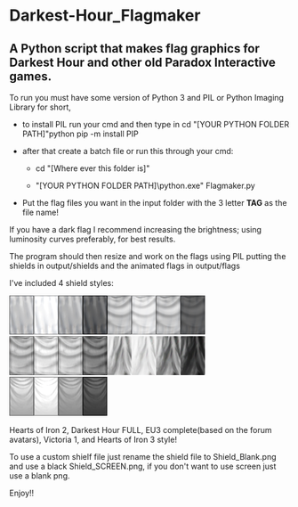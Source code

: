 # Darkest-Hour_Flagmaker
## A Python script that makes flag graphics for Darkest Hour and other old Paradox Interactive games.

To run you must have some version of Python 3 and PIL or Python Imaging Library for short,

- to install PIL run your cmd and then type in cd "[YOUR PYTHON FOLDER PATH]"python pip -m install PIP

- after that create a batch file or run this through your cmd: 

	- cd "[Where ever this folder is]"

	- "[YOUR PYTHON FOLDER PATH]\python.exe" Flagmaker.py

- Put the flag files you want in the input folder with the 3 letter **TAG** as the file name!

If you have a dark flag I recommend increasing the brightness; using luminosity curves preferably, for best results.

The program should then resize and work on the flags using PIL putting the shields in output/shields and the animated flags in output/flags

I've included 4 shield styles:

![](Shield_Blank.png "Hearts of Iron 2")![](Shield_BlankDH.png "Darkest Hour FULL")
![](Shield_BlankEU.png "EU3 complete(based on the forum avatars)")![](Shield_Blankvc.png "Victoria 1")
![](Shield_Blankhoi3.png "Hearts of Iron 3 style")

Hearts of Iron 2, Darkest Hour FULL, EU3 complete(based on the forum avatars), Victoria 1, and Hearts of Iron 3 style!

To use a custom shielf file just rename the shield file to Shield_Blank.png and use a black Shield_SCREEN.png, if you don't want to use screen just use a blank png.

Enjoy!!
